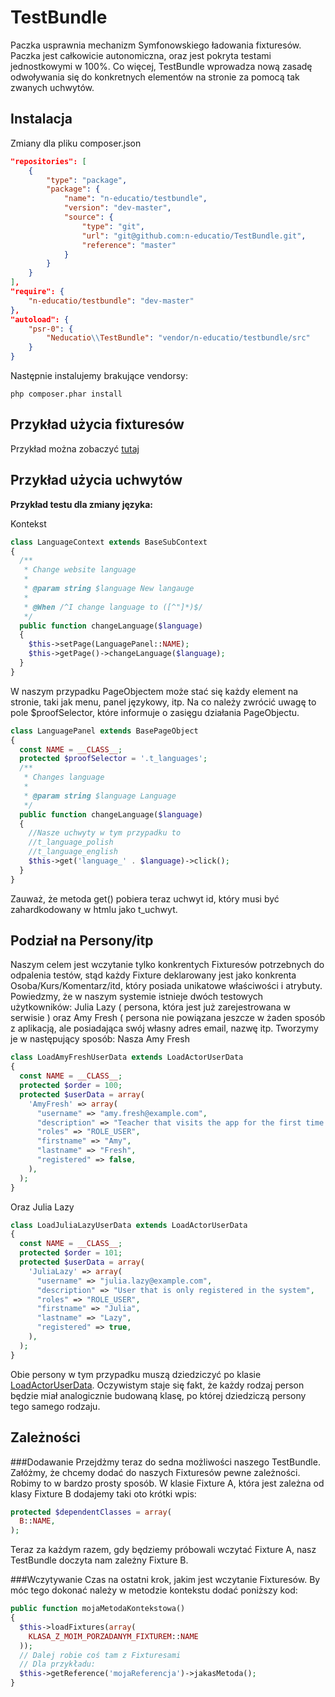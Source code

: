 TestBundle
==========

Paczka usprawnia mechanizm Symfonowskiego ładowania fixturesów. Paczka jest całkowicie autonomiczna, oraz
jest pokryta testami jednostkowymi w 100%. Co więcej, TestBundle wprowadza nową zasadę odwoływania się
do konkretnych elementów na stronie za pomocą tak zwanych uchwytów.

Instalacja
----------

Zmiany dla pliku composer.json

``` json
"repositories": [
    {
        "type": "package",
        "package": {
            "name": "n-educatio/testbundle",
            "version": "dev-master",
            "source": {
                "type": "git",
                "url": "git@github.com:n-educatio/TestBundle.git",
                "reference": "master"
            }
        }
    }
],
"require": {
    "n-educatio/testbundle": "dev-master"
},
"autoload": {
    "psr-0": { 
        "Neducatio\\TestBundle": "vendor/n-educatio/testbundle/src"
    }
}
```
    
Następnie instalujemy brakujące vendorsy:

```
php composer.phar install
```

Przykład użycia fixturesów
------------------------
Przykład można zobaczyć [tutaj](https://github.com/n-educatio/TestBundle/tree/master/testapp)
    
Przykład użycia uchwytów
------------------------
**Przykład testu dla zmiany języka:**

Kontekst

``` php
class LanguageContext extends BaseSubContext
{
  /**
   * Change website language
   *
   * @param string $language New langauge
   *
   * @When /^I change language to ([^"]*)$/
   */
  public function changeLanguage($language)
  {
    $this->setPage(LanguagePanel::NAME);
    $this->getPage()->changeLanguage($language);
  }
}
```

W naszym przypadku PageObjectem może stać się każdy element na stronie, taki jak menu, panel językowy, itp. Na co
należy zwrócić uwagę to pole $proofSelector, które informuje o zasięgu działania PageObjectu.

``` php
class LanguagePanel extends BasePageObject
{
  const NAME = __CLASS__;
  protected $proofSelector = '.t_languages';
  /**
   * Changes language
   *
   * @param string $language Language
   */
  public function changeLanguage($language)
  {
    //Nasze uchwyty w tym przypadku to 
    //t_language_polish
    //t_language_english 
    $this->get('language_' . $language)->click();
  }
}
```
    
Zauważ, że metoda get() pobiera teraz uchwyt id, który musi być zahardkodowany w htmlu jako t\_uchwyt.

Podział na Persony/itp
----------------------

Naszym celem jest wczytanie tylko konkrentych Fixturesów potrzebnych do odpalenia testów, stąd każdy
Fixture deklarowany jest jako konkrenta Osoba/Kurs/Komentarz/itd, który posiada unikatowe właściwości i atrybuty.
Powiedzmy, że w naszym systemie istnieje dwóch testowych użytkowników: Julia Lazy ( persona, która jest już
zarejestrowana w serwisie ) oraz Amy Fresh ( persona nie powiązana jeszcze w żaden sposób z aplikacją, ale posiadająca
swój własny adres email, nazwę itp. Tworzymy je w następujący sposób:
Nasza Amy Fresh

``` php
class LoadAmyFreshUserData extends LoadActorUserData
{
  const NAME = __CLASS__;
  protected $order = 100;
  protected $userData = array(
    'AmyFresh' => array(
      "username" => "amy.fresh@example.com",
      "description" => "Teacher that visits the app for the first time and wants to give it a try",
      "roles" => "ROLE_USER",
      "firstname" => "Amy",
      "lastname" => "Fresh",
      "registered" => false,
    ),
  );
}
```

Oraz Julia Lazy

``` php
class LoadJuliaLazyUserData extends LoadActorUserData
{
  const NAME = __CLASS__;
  protected $order = 101;
  protected $userData = array(
    'JuliaLazy' => array(
      "username" => "julia.lazy@example.com",
      "description" => "User that is only registered in the system",
      "roles" => "ROLE_USER",
      "firstname" => "Julia",
      "lastname" => "Lazy",
      "registered" => true,
    ),
  );
}
```

Obie persony w tym przypadku muszą dziedziczyć po klasie [LoadActorUserData](https://github.com/n-educatio/cb/blob/master/src/Neducatio/UserBundle/DataFixtures/ORM/LoadActorUserData.php).
Oczywistym staje się fakt, że każdy rodzaj person będzie miał analogicznie budowaną klasę, po której dziedziczą persony
tego samego rodzaju.

Zależności
----------

###Dodawanie
Przejdżmy teraz do sedna możliwości naszego TestBundle. Załóżmy, że chcemy dodać do naszych Fixturesów pewne zależności.
Robimy to w bardzo prosty sposób. W klasie Fixture A, która jest zależna od klasy Fixture B dodajemy taki oto krótki 
wpis:

``` php
protected $dependentClasses = array(
  B::NAME,
);
```

Teraz za każdym razem, gdy będziemy próbowali wczytać Fixture A, nasz TestBundle doczyta nam zależny Fixture B.

###Wczytywanie
Czas na ostatni krok, jakim jest wczytanie Fixturesów. By móc tego dokonać należy w metodzie kontekstu dodać poniższy
kod:

``` php
public function mojaMetodaKontekstowa()
{
  $this->loadFixtures(array(
    KLASA_Z_MOIM_PORZADANYM_FIXTUREM::NAME
  ));
  // Dalej robie coś tam z Fixturesami 
  // Dla przykładu:
  $this->getReference('mojaReferencja')->jakasMetoda();
}
```

